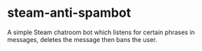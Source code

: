 # steam-anti-spambot
 A simple Steam chatroom bot which listens for certain phrases in messages, deletes the message then bans the user.
